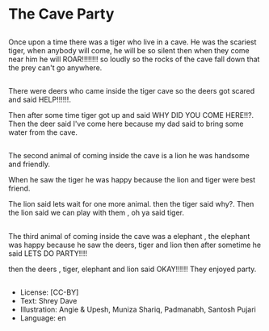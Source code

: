 # The Cave Party

##
Once upon a time there was a tiger who live in a cave. He was the scariest tiger, when anybody will come, he will be so silent then when they come near him he will ROAR!!!!!!!! so loudly so the rocks of the cave fall down that the prey can't go anywhere.

##
There were deers who came inside the tiger cave so the deers got scared and said HELP!!!!!!.

Then after some time tiger got up and said WHY DID YOU COME HERE!!?. Then the deer said I've come here because my dad said to bring some water from the cave.

##
The second animal of coming inside the cave is a lion he was handsome and friendly.

When he saw the tiger he was happy because the lion and tiger were best friend.

The lion said lets wait for one more animal. then the tiger said why?. Then the lion said we can play with them , oh ya said tiger.

##
The third animal of coming inside the cave was a elephant , the elephant was happy because he saw the deers, tiger and lion then after sometime he said LETS DO PARTY!!!!

then the deers , tiger, elephant and lion said OKAY!!!!!! They enjoyed party.

##
* License: [CC-BY]
* Text: Shrey Dave
* Illustration: Angie & Upesh, Muniza Shariq, Padmanabh, Santosh Pujari
* Language: en
